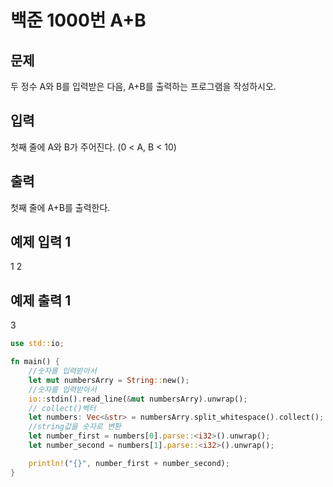 # 백준 1000번 A+B

## 문제

두 정수 A와 B를 입력받은 다음, A+B를 출력하는 프로그램을 작성하시오.

## 입력

첫째 줄에 A와 B가 주어진다. (0 < A, B < 10)

## 출력

첫째 줄에 A+B를 출력한다.

## 예제 입력 1

1 2

## 예제 출력 1

3

```rs
use std::io;

fn main() {
    //숫자를 입력받아서
    let mut numbersArry = String::new();
    //숫자를 입력받아서
    io::stdin().read_line(&mut numbersArry).unwrap();
    // collect()벡터
    let numbers: Vec<&str> = numbersArry.split_whitespace().collect();
    //string값을 숫자로 변환
    let number_first = numbers[0].parse::<i32>().unwrap();
    let number_second = numbers[1].parse::<i32>().unwrap();

    println!("{}", number_first + number_second);
}

```
